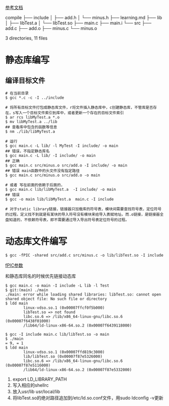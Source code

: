 [参考文档](https://blog.csdn.net/daidaihema/article/details/80902012)

compile
├── include
│   ├── add.h
│   └── minus.h
├── learning.md
├── lib
│   ├── libTest.a
│   └── libTest.so
├── main.c
├── main.i
└── src
    ├── add.c
    ├── add.o
    ├── minus.c
    └── minus.o

3 directories, 11 files

# 静态库编写

## 编译目标文件

``` shell
# 在当前目录
$ gcc *.c -c -I ../include

# 将所有目标文件打包成静态库文件，r将文件插入静态库中，c创建静态库，不管库是否存在，s写入一个目标文件索引到库中，或者更新一个存在的目标文件索引
$ ar rcs libMyTest.a *.o
$ mv libMyTest.a ../lib
## 查看库中包含的函数等信息
$ nm ./lib/libMyTest.a

# 运行
$ gcc main.c -L lib/ -l MyTest -I include/ -o main
## 错误，不指定静态库名 
$ gcc main.c -L lib/ -I include/ -o main
## 正确
$ gcc main.c src/minus.o src/add.o -I include/ -o main
## 错误 main函数中的头文件没有指定路径 
$ gcc main.c src/minus.o src/add.o -o main

# 或者 写在前面的依赖于后面的，
$ gcc main.c lib/libMyTest.a  -I include/ -o main
## 错误
$ gcc -o main lib/libMyTest.a  main.c -I include

# 对于static library链接，链接器只加载库的符号表，模块间需要查找符号表，定位符号的过程。定义找不到就是有某块的导入符号没有模块来给导入表赋地址。而.o链接，是链接器全盘知道的，不依赖符号表，即不需要通过导入导出符号表定位符号的过程。
```

# 动态库文件编写

```  shell
$ gcc -fPIC -shared src/add.c src/minus.c -o lib/libTest.so -I include
```

[fPIC参数](https://blog.csdn.net/derkampf/article/details/69660050)

和静态库同名的时候优先链接动态库

``` shell
$ gcc main.c -o main -I include -L lib -l Test
$ git:(main) ./main                                      
./main: error while loading shared libraries: libTest.so: cannot open shared object file: No such file or directory
$ ldd main
        linux-vdso.so.1 (0x00007ffcf0f5b000)
        libTest.so => not found
        libc.so.6 => /lib/x86_64-linux-gnu/libc.so.6 (0x00007f6438f01000)
        /lib64/ld-linux-x86-64.so.2 (0x00007f6439118000)
```

``` shell
$ gcc -I include main.c lib/libTest.so -o main
$ ./main                                      
= 9, = 1
$ ldd main
        linux-vdso.so.1 (0x00007ffd819c3000)
        lib/libTest.so (0x00007f87e5326000)
        libc.so.6 => /lib/x86_64-linux-gnu/libc.so.6 (0x00007f87e5116000)
        /lib64/ld-linux-x86-64.so.2 (0x00007f87e5332000)
```

1. export LD_LIBRARY_PATH
2. 写入相应的shellrc
3. 放入usr/lib usr/local/lib
4. 将libTest.so的绝对路径追加到/etc/ld.so.conf文件，用sudo ldconfig -v更新
